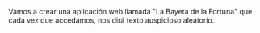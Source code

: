 Vamos a crear una aplicación web llamada "La Bayeta de la Fortuna" que cada vez que accedamos, nos dirá texto auspicioso aleatorio.
